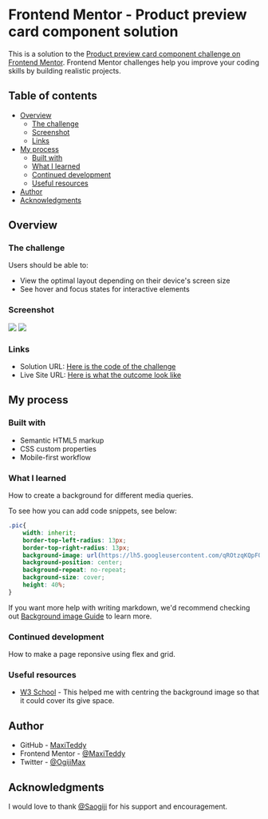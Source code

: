 # Frontend Mentor - Product preview card component solution

This is a solution to the [Product preview card component challenge on Frontend Mentor](https://www.frontendmentor.io/challenges/product-preview-card-component-GO7UmttRfa). Frontend Mentor challenges help you improve your coding skills by building realistic projects. 

## Table of contents

- [Overview](#overview)
  - [The challenge](#the-challenge)
  - [Screenshot](#screenshot)
  - [Links](#links)
- [My process](#my-process)
  - [Built with](#built-with)
  - [What I learned](#what-i-learned)
  - [Continued development](#continued-development)
  - [Useful resources](#useful-resources)
- [Author](#author)
- [Acknowledgments](#acknowledgments)

## Overview

### The challenge

Users should be able to:

- View the optimal layout depending on their device's screen size
- See hover and focus states for interactive elements

### Screenshot

![](https://lh5.googleusercontent.com/jQatwaUbulfn0rEZYVdPkGgCloHiyDng28uYLYBUj5w_NLMRZZozNxVYLccQI_JIWjs=w2400)
![](https://lh3.googleusercontent.com/SKHjZ_Ei8tOZsqpoSfPj1E3XVsI2RDtuO20RACITFDWdUVdZod0tcwfwBR2MwbR-tuw=w2400)

### Links

- Solution URL: [Here is the code of the challenge](https://github.com/MaxiTeddy/Product-preview-card-component)
- Live Site URL: [Here is what the outcome look like](https://product-preview-card-kappa-steel.vercel.app/)

## My process

### Built with

- Semantic HTML5 markup
- CSS custom properties
- Mobile-first workflow

### What I learned

How to create a background for different media queries.

To see how you can add code snippets, see below:

```css
.pic{
    width: inherit;
    border-top-left-radius: 13px;
    border-top-right-radius: 13px;
    background-image: url(https://lh5.googleusercontent.com/qROtzqKQpFOOuLHOeRShVKRk5Z1XrJ5jZ2nBlx8IqtZ6PHNGku4zmD3ro9KMb0sywsg=w2400);
    background-position: center;
    background-repeat: no-repeat;
    background-size: cover;
    height: 40%;
}
```

If you want more help with writing markdown, we'd recommend checking out [Background image Guide](https://www.w3schools.com/html/html_images_background.asp) to learn more.

### Continued development

How to make a page reponsive using flex and grid.

### Useful resources

- [W3 School](https://www.w3schools.com/howto/howto_css_image_center.asp) - This helped me with centring the background image so that it could cover its give space.

## Author

- GitHub - [MaxiTeddy](https://github.com/MaxiTeddy)
- Frontend Mentor - [@MaxiTeddy](https://www.frontendmentor.io/profile/MaxiTeddy)
- Twitter - [@OgijiMax](https://twitter.com/MaxOgiji)

## Acknowledgments

I would love to thank [@Saogiji](https://github.com/saogiji) for his support and encouragement. 

